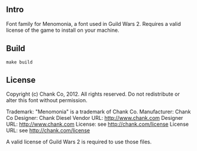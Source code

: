 ## Intro

Font family for Menomonia, a font used in Guild Wars 2. Requires a valid license of the game to install on your machine.

## Build

```
make build
```

## License

Copyright (c) Chank Co, 2012. All rights reserved. Do not redistribute or alter this font without permission.

Trademark: "Menomonia" is a trademark of Chank Co.
Manufacturer: Chank Co
Designer: Chank Diesel
Vendor URL: http://www.chank.com
Designer URL: http://www.chank.com
License: see http://chank.com/license
License URL: see http://chank.com/license

A valid license of Guild Wars 2 is required to use those files.
